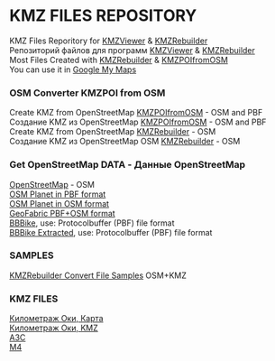 # KMZ FILES REPOSITORY

KMZ Files Reporitory for [KMZViewer](https://github.com/dkxce/KMZViewer) &amp; [KMZRebuilder](https://github.com/dkxce/KMZRebuilder)     
Репозиторий файлов для программ [KMZViewer](https://github.com/dkxce/KMZViewer) &amp; [KMZRebuilder](https://github.com/dkxce/KMZRebuilder)     
Most Files Created with [KMZRebuilder](https://github.com/dkxce/KMZRebuilder) &amp; [KMZPOIfromOSM](https://github.com/dkxce/KMZPOIfromOSM)       
You can use it in [Google My Maps](https://www.google.com/maps/d/)     

### OSM Converter KMZPOI from OSM

Create KMZ from OpenStreetMap [KMZPOIfromOSM](https://github.com/dkxce/KMZPOIfromOSM) - OSM and PBF     
Создание KMZ из OpenStreetMap [KMZPOIfromOSM](https://github.com/dkxce/KMZPOIfromOSM) - OSM and PBF   
Create KMZ from OpenStreetMap [KMZRebuilder](https://github.com/dkxce/KMZRebuilder) - OSM   
Создание KMZ из OpenStreetMap OSM [KMZRebuilder](https://github.com/dkxce/KMZRebuilder) - OSM   

### Get OpenStreetMap DATA - Данные OpenStreetMap

[OpenStreetMap](https://www.openstreetmap.org/export) - OSM        
[OSM Planet in PBF format](https://planet.openstreetmap.org/pbf/)     
[OSM Planet in OSM format](https://planet.openstreetmap.org/planet/)    
[GeoFabric PBF+OSM format](https://download.geofabrik.de/)    
[BBBike](https://extract.bbbike.org/), use:  Protocolbuffer (PBF) file format       
[BBBike Extracted](https://download.bbbike.org/osm/extract/), use:  Protocolbuffer (PBF) file format    

### SAMPLES

[KMZRebuilder Convert File Samples](KMZRebuilder_Convert_Samples) OSM+KMZ     

### KMZ FILES

[Километраж Оки, Карта](https://www.google.com/maps/d/u/0/viewer?mid=15PUTBk_nL3BjpxP4SI6LOpgXRMrFxk5c&ll=54.95400302675846%2C37.74294354187784&z=10)    
[Километраж Оки, KMZ](https://github.com/dkxce/KMZ_FILES/blob/main/%D0%9E%D0%BA%D0%B0%20(%D0%9A%D0%B8%D0%BB%D0%BE%D0%BC%D0%B5%D1%82%D1%80%D0%B0%D0%B6).kmz)   
[АЗС](https://github.com/dkxce/KMZ_FILES/tree/main/%D0%90%D0%97%D0%A1)   
[M4](https://github.com/dkxce/KMZ_FILES/tree/main/M4)   
